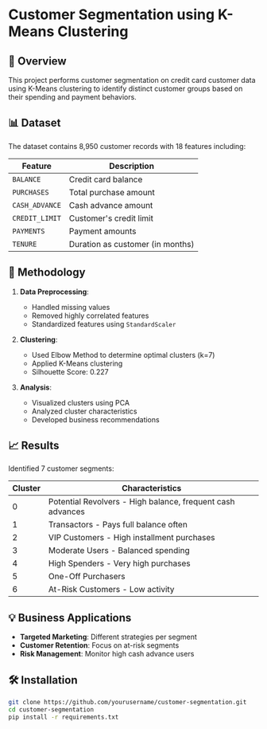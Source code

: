 # Customer Segmentation using K-Means Clustering

## 📌 Overview
This project performs customer segmentation on credit card customer data using K-Means clustering to identify distinct customer groups based on their spending and payment behaviors.

## 📊 Dataset
The dataset contains 8,950 customer records with 18 features including:

| Feature | Description |
|---------|-------------|
| `BALANCE` | Credit card balance |
| `PURCHASES` | Total purchase amount |
| `CASH_ADVANCE` | Cash advance amount |
| `CREDIT_LIMIT` | Customer's credit limit |
| `PAYMENTS` | Payment amounts |
| `TENURE` | Duration as customer (in months) |

## 🔧 Methodology
1. **Data Preprocessing**:
   - Handled missing values
   - Removed highly correlated features
   - Standardized features using `StandardScaler`

2. **Clustering**:
   - Used Elbow Method to determine optimal clusters (k=7)
   - Applied K-Means clustering
   - Silhouette Score: 0.227

3. **Analysis**:
   - Visualized clusters using PCA
   - Analyzed cluster characteristics
   - Developed business recommendations

## 📈 Results
Identified 7 customer segments:

| Cluster | Characteristics |
|---------|-----------------|
| 0 | Potential Revolvers - High balance, frequent cash advances |
| 1 | Transactors - Pays full balance often |
| 2 | VIP Customers - High installment purchases |
| 3 | Moderate Users - Balanced spending |
| 4 | High Spenders - Very high purchases |
| 5 | One-Off Purchasers | 
| 6 | At-Risk Customers - Low activity |

## 💡 Business Applications
- **Targeted Marketing**: Different strategies per segment
- **Customer Retention**: Focus on at-risk segments
- **Risk Management**: Monitor high cash advance users

## 🛠️ Installation
```bash
git clone https://github.com/yourusername/customer-segmentation.git
cd customer-segmentation
pip install -r requirements.txt

